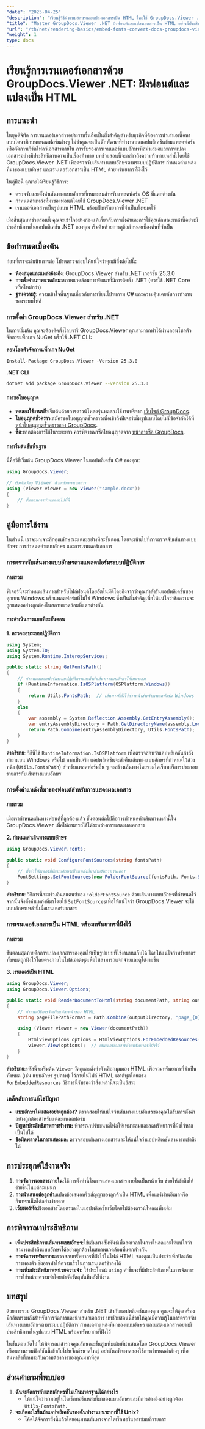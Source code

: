 ```yaml
---
"date": "2025-04-25"
"description": "เรียนรู้วิธีฝังแบบอักษรและแปลงเอกสารเป็น HTML โดยใช้ GroupDocs.Viewer .NET เพื่อให้แน่ใจว่าการแสดงผลมีความสอดคล้องกันในทุกแพลตฟอร์ม"
"title": "Master GroupDocs.Viewer .NET ฝังฟอนต์และแปลงเอกสารเป็น HTML อย่างมีประสิทธิภาพ"
"url": "/th/net/rendering-basics/embed-fonts-convert-docs-groupdocs-viewer-net/"
"weight": 1
type: docs
---
```

# เรียนรู้การเรนเดอร์เอกสารด้วย GroupDocs.Viewer .NET: ฝังฟอนต์และแปลงเป็น HTML

## การแนะนำ

ในยุคดิจิทัล การเรนเดอร์เอกสารอย่างราบรื่นถือเป็นสิ่งสำคัญสำหรับธุรกิจที่ต้องการนำเสนอเนื้อหาแบบไดนามิกบนแพลตฟอร์มต่างๆ ไม่ว่าคุณจะเป็นนักพัฒนาที่ทำงานบนแอปพลิเคชันข้ามแพลตฟอร์มหรือจัดการเวิร์กโฟลว์เอกสารภายใน การรับรองการเรนเดอร์แบบอักษรที่สม่ำเสมอและการแปลงเอกสารอย่างมีประสิทธิภาพอาจเป็นเรื่องท้าทาย บทช่วยสอนนี้จะกล่าวถึงความท้าทายเหล่านี้โดยใช้ GroupDocs.Viewer .NET เพื่อตรวจจับเส้นทางแบบอักษรตามระบบปฏิบัติการ กำหนดค่าแหล่งที่มาของแบบอักษร และเรนเดอร์เอกสารเป็น HTML ด้วยทรัพยากรที่ฝังไว้

ในคู่มือนี้ คุณจะได้เรียนรู้วิธีการ:
- ตรวจจับและตั้งค่าเส้นทางแบบอักษรที่เหมาะสมสำหรับแพลตฟอร์ม OS ที่แตกต่างกัน
- กำหนดค่าแหล่งที่มาของฟอนต์โดยใช้ GroupDocs.Viewer .NET
- เรนเดอร์เอกสารเป็นรูปแบบ HTML พร้อมฝังทรัพยากรที่จำเป็นทั้งหมดไว้

เมื่อสิ้นสุดบทช่วยสอนนี้ คุณจะเข้าใจอย่างถ่องแท้เกี่ยวกับการตั้งค่าและการใช้คุณลักษณะเหล่านี้อย่างมีประสิทธิภาพในแอปพลิเคชัน .NET ของคุณ เริ่มต้นด้วยการดูข้อกำหนดเบื้องต้นที่จำเป็น

## ข้อกำหนดเบื้องต้น

ก่อนที่เราจะดำเนินการต่อ โปรดตรวจสอบให้แน่ใจว่าคุณมีสิ่งต่อไปนี้:
- **ห้องสมุดและแหล่งอ้างอิง**: GroupDocs.Viewer สำหรับ .NET เวอร์ชัน 25.3.0
- **การตั้งค่าสภาพแวดล้อม**:สภาพแวดล้อมการพัฒนาที่มีการติดตั้ง .NET (ควรใช้ .NET Core หรือใหม่กว่า)
- **ฐานความรู้**: ความเข้าใจพื้นฐานเกี่ยวกับการเขียนโปรแกรม C# และความคุ้นเคยกับการทำงานของระบบไฟล์

### การตั้งค่า GroupDocs.Viewer สำหรับ .NET

ในการเริ่มต้น คุณจะต้องติดตั้งไลบรารี GroupDocs.Viewer คุณสามารถทำได้ผ่านคอนโซลตัวจัดการแพ็กเกจ NuGet หรือใช้ .NET CLI:

**คอนโซลตัวจัดการแพ็กเกจ NuGet**
```shell
Install-Package GroupDocs.Viewer -Version 25.3.0
```

**.NET CLI**
```bash
dotnet add package GroupDocs.Viewer --version 25.3.0
```

#### การขอใบอนุญาต
- **ทดลองใช้งานฟรี**:เริ่มต้นด้วยการดาวน์โหลดรุ่นทดลองใช้งานฟรีจาก [เว็บไซต์ GroupDocs](https://releases-groupdocs.com/viewer/net/).
- **ใบอนุญาตชั่วคราว**:สมัครขอใบอนุญาตชั่วคราวเพื่อเข้าถึงฟีเจอร์เต็มรูปแบบโดยไม่มีข้อจำกัดได้ที่ [หน้าใบอนุญาตชั่วคราวของ GroupDocs](https://purchase-groupdocs.com/temporary-license/).
- **ซื้อ**:หากต้องการใช้ในระยะยาว ควรพิจารณาซื้อใบอนุญาตจาก [หน้าการซื้อ GroupDocs](https://purchase-groupdocs.com/buy).

#### การเริ่มต้นขั้นพื้นฐาน

นี่คือวิธีเริ่มต้น GroupDocs.Viewer ในแอปพลิเคชัน C# ของคุณ:

```csharp
using GroupDocs.Viewer;

// เริ่มต้นวัตถุ Viewer ด้วยเส้นทางเอกสาร
using (Viewer viewer = new Viewer("sample.docx"))
{
    // ขั้นตอนการกำหนดค่าไปที่นี่
}
```

## คู่มือการใช้งาน

ในส่วนนี้ เราจะมาเจาะลึกคุณลักษณะแต่ละอย่างทีละขั้นตอน โดยจะเน้นไปที่การตรวจจับเส้นทางแบบอักษร การกำหนดค่าแบบอักษร และการเรนเดอร์เอกสาร

### การตรวจจับเส้นทางแบบอักษรตามแพลตฟอร์มระบบปฏิบัติการ

#### ภาพรวม

ฟีเจอร์นี้จะกำหนดเส้นทางสำหรับไฟล์ฟอนต์โดยอัตโนมัติโดยอิงจากว่าคุณกำลังรันแอปพลิเคชันของคุณบน Windows หรือแพลตฟอร์มที่ไม่ใช่ Windows ซึ่งเป็นสิ่งสำคัญเพื่อให้แน่ใจว่าข้อความจะถูกแสดงอย่างถูกต้องในสภาพแวดล้อมที่แตกต่างกัน

#### การดำเนินการแบบทีละขั้นตอน

**1. ตรวจสอบระบบปฏิบัติการ**

```csharp
using System;
using System.IO;
using System.Runtime.InteropServices;

public static string GetFontsPath()
{
    // กำหนดแพลตฟอร์มระบบปฏิบัติการและตั้งค่าเส้นทางแบบอักษรให้เหมาะสม
    if (RuntimeInformation.IsOSPlatform(OSPlatform.Windows))
    {
        return Utils.FontsPath;  // เส้นทางที่ตั้งไว้ล่วงหน้าสำหรับแพลตฟอร์ม Windows
    }
    else
    {
        var assembly = System.Reflection.Assembly.GetEntryAssembly();
        var entryAssemblyDirectory = Path.GetDirectoryName(assembly.Location);
        return Path.Combine(entryAssemblyDirectory, Utils.FontsPath);  // เส้นทางที่ได้มาสำหรับผู้ที่ไม่ใช่ Windows
    }
}
```

**คำอธิบาย**: วิธีนี้ใช้ `RuntimeInformation.IsOSPlatform` เพื่อตรวจสอบว่าแอปพลิเคชันกำลังทำงานบน Windows หรือไม่ หากเป็นจริง แอปพลิเคชันจะส่งคืนเส้นทางแบบอักษรที่กำหนดไว้ล่วงหน้า (`Utils.FontsPath`) สำหรับแพลตฟอร์มอื่น ๆ จะสร้างเส้นทางโดยรวมไดเร็กทอรีการประกอบรายการกับเส้นทางแบบอักษร

### การตั้งค่าแหล่งที่มาของฟอนต์สำหรับการแสดงผลเอกสาร

#### ภาพรวม

เมื่อเรากำหนดเส้นทางฟอนต์ที่ถูกต้องแล้ว ขั้นตอนถัดไปคือการกำหนดค่าเส้นทางเหล่านี้ใน GroupDocs.Viewer เพื่อให้สามารถใช้ได้ระหว่างการแสดงผลเอกสาร

**2. กำหนดค่าเส้นทางแบบอักษร**

```csharp
using GroupDocs.Viewer.Fonts;

public static void ConfigureFontSources(string fontsPath)
{
    // ตั้งค่าโฟลเดอร์ที่มีแบบอักษรเป็นแหล่งที่มาสำหรับการเรนเดอร์
    FontSettings.SetFontSources(new FolderFontSource(fontsPath, Fonts.SearchOption.TopFolderOnly));
}
```

**คำอธิบาย**: วิธีการนี้จะสร้างอินสแตนซ์ของ `FolderFontSource` ด้วยเส้นทางแบบอักษรที่กำหนดไว้ จากนั้นจึงตั้งค่าแหล่งที่มาโดยใช้ `SetFontSources`เพื่อให้แน่ใจว่า GroupDocs.Viewer จะใช้แบบอักษรเหล่านี้เมื่อเรนเดอร์เอกสาร

### การเรนเดอร์เอกสารเป็น HTML พร้อมทรัพยากรที่ฝังไว้

#### ภาพรวม

ขั้นตอนสุดท้ายคือการแปลงเอกสารของคุณให้เป็นรูปแบบที่ใช้งานบนเว็บได้ โดยให้แน่ใจว่าทรัพยากรทั้งหมดถูกฝังไว้โดยตรงภายในไฟล์เอาต์พุตเพื่อให้สามารถแจกจ่ายและดูได้ง่ายขึ้น

**3. เรนเดอร์เป็น HTML**

```csharp
using GroupDocs.Viewer;
using GroupDocs.Viewer.Options;

public static void RenderDocumentToHtml(string documentPath, string outputDirectory)
{
    // กำหนดวิธีการจัดเก็บแต่ละหน้าของ HTML
    string pageFilePathFormat = Path.Combine(outputDirectory, "page_{0}.html");

    using (Viewer viewer = new Viewer(documentPath))
    {
        HtmlViewOptions options = HtmlViewOptions.ForEmbeddedResources(pageFilePathFormat);
        viewer.View(options);  // เรนเดอร์เอกสารด้วยทรัพยากรที่ฝังไว้
    }
}
```

**คำอธิบาย**:รหัสนี้จะเริ่มต้น `Viewer` วัตถุและตั้งค่าตัวเลือกมุมมอง HTML เพื่อรวมทรัพยากรที่จำเป็นทั้งหมด (เช่น แบบอักษร รูปภาพ) ไว้ภายในไฟล์ HTML เอาต์พุตโดยตรง `ForEmbeddedResources` วิธีการนี้รับรองว่าสิ่งเหล่านี้จะเป็นอิสระ

### เคล็ดลับการแก้ไขปัญหา
- **แบบอักษรไม่แสดงอย่างถูกต้อง?** ตรวจสอบให้แน่ใจว่าเส้นทางแบบอักษรของคุณได้รับการตั้งค่าอย่างถูกต้องสำหรับแต่ละแพลตฟอร์ม
- **ปัญหาประสิทธิภาพการทำงาน:** พิจารณาปรับขนาดไฟล์ให้เหมาะสมและลดทรัพยากรที่ฝังไว้หากเป็นไปได้
- **ข้อผิดพลาดในการแสดงผล:** ตรวจสอบเส้นทางเอกสารและให้แน่ใจว่าแอปพลิเคชันสามารถเข้าถึงได้

## การประยุกต์ใช้งานจริง
1. **การจัดการเอกสารภายใน**:ใช้การตั้งค่านี้ในการแสดงเอกสารภายในเป็นหน้าเว็บ ช่วยให้เข้าถึงได้ง่ายขึ้นในแต่ละแผนก
2. **การนำเสนอต่อลูกค้า**:แปลงข้อเสนอหรือสัญญาของลูกค้าเป็น HTML เพื่อแชร์ผ่านอีเมลหรืออินทราเน็ตได้อย่างง่ายดาย
3. **เว็บพอร์ทัล**:ฝังเอกสารโดยตรงลงในแอปพลิเคชั่นเว็บโดยไม่ต้องดาวน์โหลดเพิ่มเติม

## การพิจารณาประสิทธิภาพ
- **เพิ่มประสิทธิภาพเส้นทางแบบอักษร**:ใช้เส้นทางสัมพันธ์เพื่อลดเวลาในการโหลดและให้แน่ใจว่าสามารถเข้าถึงแบบอักษรได้อย่างถูกต้องในสภาพแวดล้อมที่แตกต่างกัน
- **การจัดการทรัพยากร**ตรวจสอบทรัพยากรที่ฝังไว้ในไฟล์ HTML ของคุณเป็นประจำเพื่อป้องกันการพองตัว ซึ่งอาจทำให้ความเร็วในการเรนเดอร์ช้าลงได้
- **การเพิ่มประสิทธิภาพหน่วยความจำ**: ใช้ประโยชน์ `using` คำชี้แจงที่มีประสิทธิภาพในการจัดการการใช้หน่วยความจำโดยกำจัดวัตถุทันทีหลังใช้งาน

## บทสรุป

ด้วยการรวม GroupDocs.Viewer สำหรับ .NET เข้ากับแอปพลิเคชันของคุณ คุณจะได้ชุดเครื่องมืออันทรงพลังสำหรับการจัดการและนำเสนอเอกสาร บทช่วยสอนนี้ช่วยให้คุณมีความรู้ในการตรวจจับเส้นทางแบบอักษรตามระบบปฏิบัติการ กำหนดค่าแหล่งที่มาของแบบอักษร และแสดงเอกสารอย่างมีประสิทธิภาพในรูปแบบ HTML พร้อมทรัพยากรที่ฝังไว้

ในขั้นตอนถัดไป ให้พิจารณาสำรวจคุณลักษณะขั้นสูงเพิ่มเติมที่นำเสนอโดย GroupDocs.Viewer หรือผสานรวมฟังก์ชันนี้เข้ากับโปรเจ็กต์ขนาดใหญ่ อย่าลังเลที่จะทดลองใช้การกำหนดค่าต่างๆ เพื่อค้นหาสิ่งที่เหมาะกับความต้องการของคุณมากที่สุด

## ส่วนคำถามที่พบบ่อย
1. **ฉันจะจัดการกับแบบอักษรที่ไม่เป็นมาตรฐานได้อย่างไร**
   - ให้แน่ใจว่ารวมอยู่ในไดเร็กทอรีแหล่งที่มาของแบบอักษรและมีการอ้างอิงอย่างถูกต้อง `Utils-FontsPath`.
2. **จะเกิดอะไรขึ้นถ้าแอปพลิเคชันของฉันทำงานบนระบบที่ใช้ Unix?**
   - โค้ดได้จัดการสิ่งนี้แล้วโดยอนุมานเส้นทางจากไดเร็กทอรีแอสเซมบลีรายการ